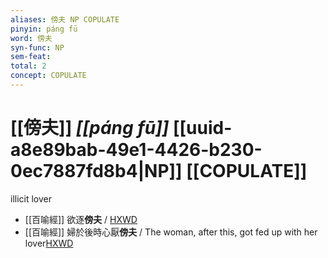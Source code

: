 ```yaml
---
aliases: 傍夫 NP COPULATE
pinyin: páng fū
word: 傍夫
syn-func: NP
sem-feat: 
total: 2
concept: COPULATE 
---
```

# [[傍夫]] *[[páng fū]]*  [[uuid-a8e89bab-49e1-4426-b230-0ec7887fd8b4|NP]] [[COPULATE]]
illicit lover
 - [[百喻經]] 欲逐**傍夫** / [HXWD](https://hxwd.org/textview.html?location=KR6b0066_T_001-0543b.65)
 - [[百喻經]] 婦於後時心厭**傍夫** / The woman, after this, got fed up with her lover[HXWD](https://hxwd.org/textview.html?location=KR6b0066_T_001-0543b.85)